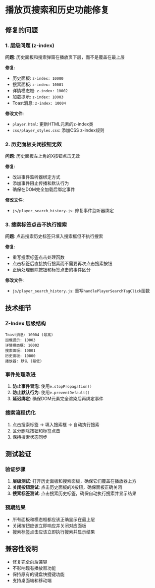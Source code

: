 # 播放页搜索和历史功能修复

## 修复的问题

### 1. 层级问题 (z-index)
**问题**: 历史面板和搜索弹窗在播放页下层，而不是覆盖在最上层

**修复**:
- 历史面板: `z-index: 10000`
- 搜索面板: `z-index: 10001`  
- 详情模态框: `z-index: 10002`
- 加载提示: `z-index: 10003`
- Toast消息: `z-index: 10004`

**修改文件**:
- `player.html`: 更新HTML元素的z-index类
- `css/player_styles.css`: 添加CSS z-index规则

### 2. 历史面板关闭按钮无效
**问题**: 历史面板左上角的X按钮点击无效

**修复**:
- 改进事件监听器绑定方式
- 添加事件阻止传播和默认行为
- 确保在DOM完全加载后绑定事件

**修改文件**:
- `js/player_search_history.js`: 修复事件监听器绑定

### 3. 搜索标签点击不执行搜索
**问题**: 点击搜索历史标签只填入搜索框但不执行搜索

**修复**:
- 重写搜索标签点击处理函数
- 点击标签后直接执行搜索而不需要再次点击搜索按钮
- 正确处理删除按钮和标签点击的事件区分

**修改文件**:
- `js/player_search_history.js`: 重写`handlePlayerSearchTagClick`函数

## 技术细节

### Z-Index 层级结构
```
Toast消息: 10004 (最高)
加载提示: 10003
详情模态框: 10002
搜索面板: 10001
历史面板: 10000
播放器: 默认 (最低)
```

### 事件处理改进
1. **防止事件冒泡**: 使用`e.stopPropagation()`
2. **防止默认行为**: 使用`e.preventDefault()`
3. **延迟绑定**: 确保DOM元素完全渲染后再绑定事件

### 搜索流程优化
1. 点击搜索标签 → 填入搜索框 → 自动执行搜索
2. 区分删除按钮和标签点击
3. 保持搜索状态同步

## 测试验证

### 验证步骤
1. **层级测试**: 打开历史面板和搜索面板，确保它们覆盖在播放器上方
2. **关闭按钮测试**: 点击历史面板的X按钮，确保面板正确关闭
3. **搜索标签测试**: 点击搜索历史标签，确保自动执行搜索并显示结果

### 预期结果
- 所有面板和模态框都应该正确显示在最上层
- 关闭按钮应该立即响应并关闭对应面板
- 搜索标签点击应该立即执行搜索并显示结果

## 兼容性说明

- 修复完全向后兼容
- 不影响现有播放器功能
- 保持原有的键盘快捷键功能
- 支持桌面端和移动端